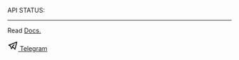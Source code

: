 <!DOCTYPE html>
<html lang="en">
 
<head>
    <meta charset="utf-8" />
    <meta http-equiv="X-UA-Compatible" content="IE=edge" />
    <meta name="viewport" content="width=device-width, initial-scale=1, shrink-to-fit=no" />
    <meta name="description" content="A REST APIs website that provides a wide variety of features for developers." />
    <meta name="robots" content="archive, follow, imageindex, index, odp, snippet, translate" />
    <meta name="author" content="LoL Human" />
    <title>LoL Human - REST APIs</title>
    <meta property="og:site_name" name="og:site_name" content="LoL Human APIs" />
    <meta property="og:title" name="og:title" content="LoL Human - REST APIs" />
    <meta property="og:url" name="og:url" content="https://api.lolhuman.xyz/" />
    <meta property="og:image" name="og:image" content="/static/icon/android-icon-192x192.png" />
    <meta property="og:description" name="og:description" content="A REST APIs website that provides a wide variety of features for developers." />
    <link rel="apple-touch-icon" sizes="57x57" href="/static/icon/apple-icon-57x57.png" />
    <link rel="apple-touch-icon" sizes="60x60" href="/static/icon/apple-icon-60x60.png" />
    <link rel="apple-touch-icon" sizes="72x72" href="/static/icon/apple-icon-72x72.png" />
    <link rel="apple-touch-icon" sizes="76x76" href="/static/icon/apple-icon-76x76.png" />
    <link rel="apple-touch-icon" sizes="114x114" href="/static/icon/apple-icon-114x114.png" />
    <link rel="apple-touch-icon" sizes="120x120" href="/static/icon/apple-icon-120x120.png" />
    <link rel="apple-touch-icon" sizes="144x144" href="/static/icon/apple-icon-144x144.png" />
    <link rel="apple-touch-icon" sizes="152x152" href="/static/icon/apple-icon-152x152.png" />
    <link rel="apple-touch-icon" sizes="180x180" href="/static/icon/apple-icon-180x180.png" />
    <link rel="shortcut icon" type="image/x-icon" href="/favicon.ico" />
    <link rel="icon" type="image/png" sizes="192x192" href="/static/icon/android-icon-192x192.png" />
    <link rel="icon" type="image/png" sizes="32x32" href="/static/icon/favicon-32x32.png" />
    <link rel="icon" type="image/png" sizes="96x96" href="/static/icon/favicon-96x96.png" />
    <link rel="icon" type="image/png" sizes="16x16" href="/static/icon/favicon-16x16.png" />
    <meta name="msapplication-TileColor" content="#ffffff" />
    <meta name="msapplication-TileImage" content="/static/icon/ms-icon-144x144.png" />
    <meta name="theme-color" content="#ffffff" />
    <link rel="canonical" href="https://github.com/baybae/lol/" />
    <link rel="stylesheet" href="https://api.lolhuman.xyz/static/css/home.css" />
</head>
 
<body>
    <div class="text">
        <div class="status">
            <p>
                API STATUS: <span class="typed-text"></span><span class="cursor typing"></span>
            </p>
        </div>
        <hr />
        <div class="readdocs">
            <p>Read <a href="docs" class="docs">Docs.</a></p>
        </div>
    </div>
    <div class="bottom">
        <p>
            <a href="http://" target="_blank" rel="noopener noreferrer" class="sosmed">
                <svg class="h-6 w-6 text-white" width="24" height="24" viewBox="0 0 24 24" stroke-width="2" stroke="currentColor" fill="none" stroke-linecap="round" stroke-linejoin="round">
                    <path stroke="none" d="M0 0h24v24H0z" />
                    <path d="M15 10l-4 4l6 6l4 -16l-18 7l4 2l2 6l3 -4" />
                </svg> Telegram
            </a>
        </p>
    </div>
<script src="https://api.lolhuman.xyz/static/js/script.js"></script>
</body>

 
</html>

